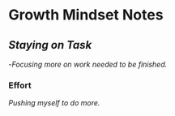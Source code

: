 # Growth Mindset Notes

## *Staying on Task*
-*Focusing more on work needed to be finished.*
### Effort
*Pushing myself to do more.*
